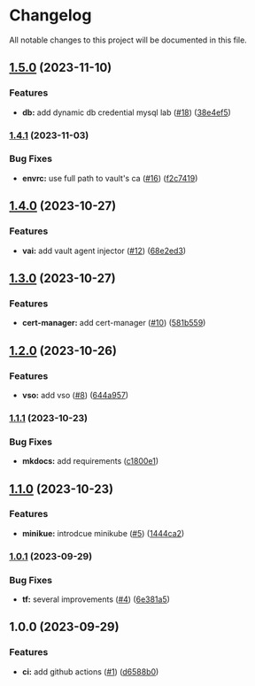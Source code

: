 # Changelog

All notable changes to this project will be documented in this file.

## [1.5.0](https://github.com/FalcoSuessgott/hashicorp-vault-playground/compare/v1.4.1...v1.5.0) (2023-11-10)


### Features

* **db:** add dynamic db credential mysql lab ([#18](https://github.com/FalcoSuessgott/hashicorp-vault-playground/issues/18)) ([38e4ef5](https://github.com/FalcoSuessgott/hashicorp-vault-playground/commit/38e4ef58d6cefc2d9929b36cb60341904c90835a))

### [1.4.1](https://github.com/FalcoSuessgott/hashicorp-vault-playground/compare/v1.4.0...v1.4.1) (2023-11-03)


### Bug Fixes

* **envrc:** use full path to vault's ca ([#16](https://github.com/FalcoSuessgott/hashicorp-vault-playground/issues/16)) ([f2c7419](https://github.com/FalcoSuessgott/hashicorp-vault-playground/commit/f2c74193bdce20548fc2194b558878bf77225027))

## [1.4.0](https://github.com/FalcoSuessgott/hashicorp-vault-playground/compare/v1.3.0...v1.4.0) (2023-10-27)


### Features

* **vai:** add vault agent injector ([#12](https://github.com/FalcoSuessgott/hashicorp-vault-playground/issues/12)) ([68e2ed3](https://github.com/FalcoSuessgott/hashicorp-vault-playground/commit/68e2ed3812451a9337a7bf5db2de89435d046af3))

## [1.3.0](https://github.com/FalcoSuessgott/hashicorp-vault-playground/compare/v1.2.0...v1.3.0) (2023-10-27)


### Features

* **cert-manager:** add cert-manager ([#10](https://github.com/FalcoSuessgott/hashicorp-vault-playground/issues/10)) ([581b559](https://github.com/FalcoSuessgott/hashicorp-vault-playground/commit/581b5590d9bcdb4cb10bf7da550cf7b51fe78157))

## [1.2.0](https://github.com/FalcoSuessgott/hashicorp-vault-playground/compare/v1.1.1...v1.2.0) (2023-10-26)


### Features

* **vso:** add vso ([#8](https://github.com/FalcoSuessgott/hashicorp-vault-playground/issues/8)) ([644a957](https://github.com/FalcoSuessgott/hashicorp-vault-playground/commit/644a95703046427bfe175b40b7ab9d262e733081))

### [1.1.1](https://github.com/FalcoSuessgott/hashicorp-vault-playground/compare/v1.1.0...v1.1.1) (2023-10-23)


### Bug Fixes

* **mkdocs:** add requirements ([c1800e1](https://github.com/FalcoSuessgott/hashicorp-vault-playground/commit/c1800e1ef3be6e8d6a9b4e21b6f61451be8d7a2a))

## [1.1.0](https://github.com/FalcoSuessgott/hashicorp-vault-playground/compare/v1.0.1...v1.1.0) (2023-10-23)


### Features

* **minikue:** introdcue minikube ([#5](https://github.com/FalcoSuessgott/hashicorp-vault-playground/issues/5)) ([1444ca2](https://github.com/FalcoSuessgott/hashicorp-vault-playground/commit/1444ca2faeb32a4495ec406e3183ce450742aec2))

### [1.0.1](https://github.com/FalcoSuessgott/hashicorp-vault-playground/compare/v1.0.0...v1.0.1) (2023-09-29)


### Bug Fixes

* **tf:** several improvements ([#4](https://github.com/FalcoSuessgott/hashicorp-vault-playground/issues/4)) ([6e381a5](https://github.com/FalcoSuessgott/hashicorp-vault-playground/commit/6e381a580e2f0d943ce442f7ea0cab695951328b))

## 1.0.0 (2023-09-29)


### Features

* **ci:** add github actions ([#1](https://github.com/FalcoSuessgott/hashicorp-vault-playground/issues/1)) ([d6588b0](https://github.com/FalcoSuessgott/hashicorp-vault-playground/commit/d6588b05ffedfa36fd89e69e756c25ebd4f0af19))
